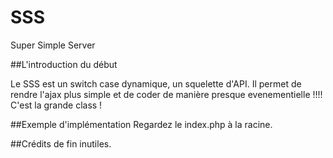 SSS
===

Super Simple Server

##L'introduction du début

Le SSS est un switch case dynamique, un squelette d'API. Il permet de rendre l'ajax plus simple et de coder de manière presque evenementielle !!!! C'est la grande class !

##Exemple d'implémentation
Regardez le index.php à la racine.

##Crédits de fin
inutiles.

